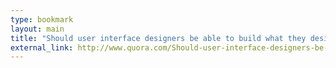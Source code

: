 ```yaml
---
type: bookmark
layout: main
title: "Should user interface designers be able to build what they design? - Quora"
external_link: http://www.quora.com/Should-user-interface-designers-be-able-to-build-what-they-design/answer/Rebekah-Cox
---
```



